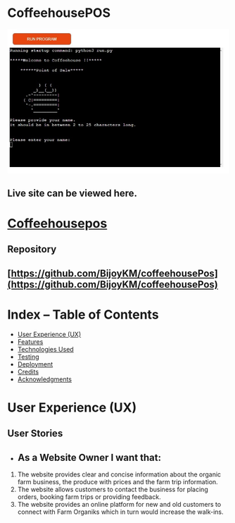 # CoffeehousePOS


![CoffeehousePOS](/assets/images/readmeimages/WelcomeScreen.jpg "Welcome screen image")

## Live site can be viewed here. 
# [Coffeehousepos](https://coffeehousepos.herokuapp.com/)

## Repository
## [https://github.com/BijoyKM/coffeehousePos](https://github.com/BijoyKM/coffeehousePos)



# Index – Table of Contents
- [User Experience (UX)](#user-experience-ux)
- [Features](#features)
- [Technologies Used](#tecnologies-used)
- [Testing](#testing)
- [Deployment](#deployment)
- [Credits](#credits)
- [Acknowledgments](#acknowledgments)


# User Experience (UX)
## User Stories
* ## As a Website Owner I want that:
1. The website provides clear and concise information about the organic farm business, the produce with prices and the farm trip information.
2. The website allows customers to contact the business for placing orders, booking farm trips or providing feedback.
3. The website provides an online platform for new and old customers to connect with Farm Organiks which in turn would increase the walk-ins.

[def]: /assets/images/readmeimages/WelcomeScreen.jpg "Welcome Screen Image"